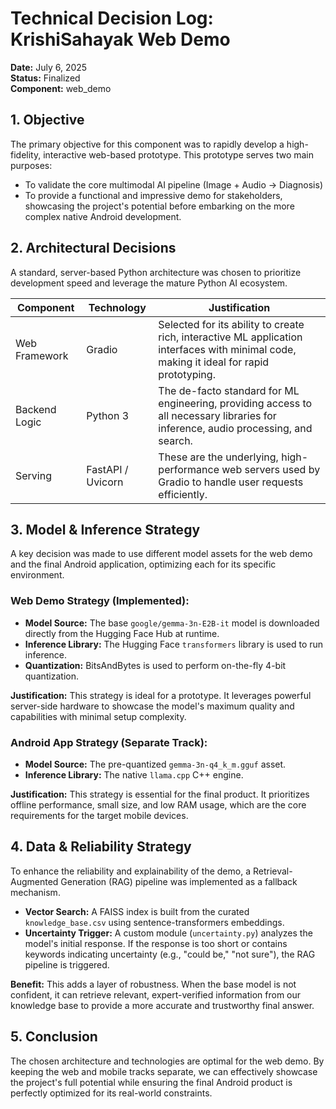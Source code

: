 # Technical Decision Log: KrishiSahayak Web Demo

**Date:** July 6, 2025  
**Status:** Finalized  
**Component:** web_demo

## 1. Objective

The primary objective for this component was to rapidly develop a high-fidelity, interactive web-based prototype. This prototype serves two main purposes:
- To validate the core multimodal AI pipeline (Image + Audio → Diagnosis)
- To provide a functional and impressive demo for stakeholders, showcasing the project's potential before embarking on the more complex native Android development.

## 2. Architectural Decisions

A standard, server-based Python architecture was chosen to prioritize development speed and leverage the mature Python AI ecosystem.

| Component | Technology | Justification |
|-----------|------------|---------------|
| Web Framework | Gradio | Selected for its ability to create rich, interactive ML application interfaces with minimal code, making it ideal for rapid prototyping. |
| Backend Logic | Python 3 | The de-facto standard for ML engineering, providing access to all necessary libraries for inference, audio processing, and search. |
| Serving | FastAPI / Uvicorn | These are the underlying, high-performance web servers used by Gradio to handle user requests efficiently. |

## 3. Model & Inference Strategy

A key decision was made to use different model assets for the web demo and the final Android application, optimizing each for its specific environment.

### Web Demo Strategy (Implemented):
- **Model Source:** The base `google/gemma-3n-E2B-it` model is downloaded directly from the Hugging Face Hub at runtime.
- **Inference Library:** The Hugging Face `transformers` library is used to run inference.
- **Quantization:** BitsAndBytes is used to perform on-the-fly 4-bit quantization.

**Justification:** This strategy is ideal for a prototype. It leverages powerful server-side hardware to showcase the model's maximum quality and capabilities with minimal setup complexity.

### Android App Strategy (Separate Track):
- **Model Source:** The pre-quantized `gemma-3n-q4_k_m.gguf` asset.
- **Inference Library:** The native `llama.cpp` C++ engine.

**Justification:** This strategy is essential for the final product. It prioritizes offline performance, small size, and low RAM usage, which are the core requirements for the target mobile devices.

## 4. Data & Reliability Strategy

To enhance the reliability and explainability of the demo, a Retrieval-Augmented Generation (RAG) pipeline was implemented as a fallback mechanism.

- **Vector Search:** A FAISS index is built from the curated `knowledge_base.csv` using sentence-transformers embeddings.
- **Uncertainty Trigger:** A custom module (`uncertainty.py`) analyzes the model's initial response. If the response is too short or contains keywords indicating uncertainty (e.g., "could be," "not sure"), the RAG pipeline is triggered.

**Benefit:** This adds a layer of robustness. When the base model is not confident, it can retrieve relevant, expert-verified information from our knowledge base to provide a more accurate and trustworthy final answer.

## 5. Conclusion

The chosen architecture and technologies are optimal for the web demo. By keeping the web and mobile tracks separate, we can effectively showcase the project's full potential while ensuring the final Android product is perfectly optimized for its real-world constraints.

